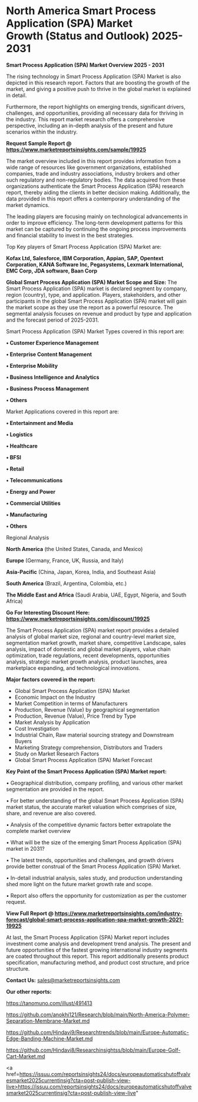# North America Smart Process Application (SPA) Market Growth (Status and Outlook) 2025-2031

<Strong> Smart Process Application (SPA) Market Overview 2025 - 2031</strong>

The rising technology in Smart Process Application (SPA) Market is also depicted in this research report. Factors that are boosting the growth of the market, and giving a positive push to thrive in the global market is explained in detail.

Furthermore, the report highlights on emerging trends, significant drivers, challenges, and opportunities, providing all necessary data for thriving in the industry. This report market research offers a comprehensive perspective, including an in-depth analysis of the present and future scenarios within the industry.

<strong>Request Sample Report @ <a href=https://www.marketreportsinsights.com/sample/19925>https://www.marketreportsinsights.com/sample/19925</a></strong>

The market overview included in this report provides information from a wide range of resources like government organizations, established companies, trade and industry associations, industry brokers and other such regulatory and non-regulatory bodies. The data acquired from these organizations authenticate the Smart Process Application (SPA) research report, thereby aiding the clients in better decision making. Additionally, the data provided in this report offers a contemporary understanding of the market dynamics.

The leading players are focusing mainly on technological advancements in order to improve efficiency. The long-term development patterns for this market can be captured by continuing the ongoing process improvements and financial stability to invest in the best strategies.

Top Key players of Smart Process Application (SPA) Market are:

<strong>Kofax Ltd, Salesforce, IBM Corporation, Appian, SAP, Opentext Corporation, KANA Software Inc, Pegasystems, Lexmark International, EMC Corp, JDA software, Baan Corp</strong>

<strong><b>Global Smart Process Application (SPA) Market Scope and Size:</b></strong>
The Smart Process Application (SPA) market is declared segment by company, region (country), type, and application. Players, stakeholders, and other participants in the global Smart Process Application (SPA) market will gain the market scope as they use the report as a powerful resource. The segmental analysis focuses on revenue and product by type and application and the forecast period of 2025-2031.

Smart Process Application (SPA) Market Types covered in this report are:

<strong>• Customer Experience Management

• Enterprise Content Management

• Enterprise Mobility

• Business Intelligence and Analytics

• Business Process Management

• Others</strong>

Market Applications covered in this report are:

<strong>• Entertainment and Media

• Logistics

• Healthcare

• BFSI

• Retail

• Telecommunications

• Energy and Power

• Commercial Utilities

• Manufacturing

• Others</strong> 

Regional Analysis

<strong>North America</strong> (the United States, Canada, and Mexico)

<strong>Europe</strong> (Germany, France, UK, Russia, and Italy)

<strong>Asia-Pacific</strong> (China, Japan, Korea, India, and Southeast Asia)

<strong>South America</strong> (Brazil, Argentina, Colombia, etc.)

<strong>The Middle East and Africa</strong> (Saudi Arabia, UAE, Egypt, Nigeria, and South Africa)

<strong>Go For Interesting Discount Here: <a href=https://www.marketreportsinsights.com/discount/19925>https://www.marketreportsinsights.com/discount/19925</a></strong>

The Smart Process Application (SPA) market report provides a detailed analysis of global market size, regional and country-level market size, segmentation market growth, market share, competitive Landscape, sales analysis, impact of domestic and global market players, value chain optimization, trade regulations, recent developments, opportunities analysis, strategic market growth analysis, product launches, area marketplace expanding, and technological innovations.

<strong><b>Major factors covered in the report:</b></strong>
<ul>
  <li>Global Smart Process Application (SPA) Market </li>
  <li>Economic Impact on the Industry</li>
  <li>Market Competition in terms of Manufacturers</li>
  <li>Production, Revenue (Value) by geographical segmentation</li>
  <li>Production, Revenue (Value), Price Trend by Type</li>
  <li>Market Analysis by Application</li>
  <li>Cost Investigation</li>
  <li>Industrial Chain, Raw material sourcing strategy and Downstream Buyers</li>
  <li>Marketing Strategy comprehension, Distributors and Traders</li>
  <li>Study on Market Research Factors</li>
  <li>Global Smart Process Application (SPA) Market Forecast</li>
</ul>

<strong><b>Key Point of the Smart Process Application (SPA) Market report:</b></strong>

• Geographical distribution, company profiling, and various other market segmentation are provided in the report.

• For better understanding of the global Smart Process Application (SPA) market status, the accurate market valuation which comprises of size, share, and revenue are also covered.

• Analysis of the competitive dynamic factors better extrapolate the complete market overview

• What will be the size of the emerging Smart Process Application (SPA) market in 2031?

• The latest trends, opportunities and challenges, and growth drivers provide better construal of the Smart Process Application (SPA) Market.

• In-detail industrial analysis, sales study, and production understanding shed more light on the future market growth rate and scope.

• Report also offers the opportunity for customization as per the customer request.

<strong><b>View Full Report @ <a href=https://www.marketreportsinsights.com/industry-forecast/global-smart-process-application-spa-market-growth-2021-19925>https://www.marketreportsinsights.com/industry-forecast/global-smart-process-application-spa-market-growth-2021-19925</a></b></strong>


At last, the Smart Process Application (SPA) Market report includes investment come analysis and development trend analysis. The present and future opportunities of the fastest growing international industry segments are coated throughout this report. This report additionally presents product specification, manufacturing method, and product cost structure, and price structure.

<strong>Contact Us:</strong>
sales@marketreportsinsights.com

<strong>Our other reports:</strong>

<a href=https://tanomuno.com/illust/491413>https://tanomuno.com/illust/491413</a>

<a href=https://github.com/anokhi121/Research/blob/main/North-America-Polymer-Separation-Membrane-Market.md>https://github.com/anokhi121/Research/blob/main/North-America-Polymer-Separation-Membrane-Market.md</a>

<a href=https://github.com/Hindavi9/Researchtrends/blob/main/Europe-Automatic-Edge-Banding-Machine-Market.md>https://github.com/Hindavi9/Researchtrends/blob/main/Europe-Automatic-Edge-Banding-Machine-Market.md</a>

<a href=https://github.com/Hindavi8/Researchinsightss/blob/main/Europe-Golf-Cart-Market.md>https://github.com/Hindavi8/Researchinsightss/blob/main/Europe-Golf-Cart-Market.md</a>

<a href=https://issuu.com/reportsinsights24/docs/europeautomaticshutoffvalvesmarket2025currentinsig?cta=post-publish-view-live>https://issuu.com/reportsinsights24/docs/europeautomaticshutoffvalvesmarket2025currentinsig?cta=post-publish-view-live</a>"
